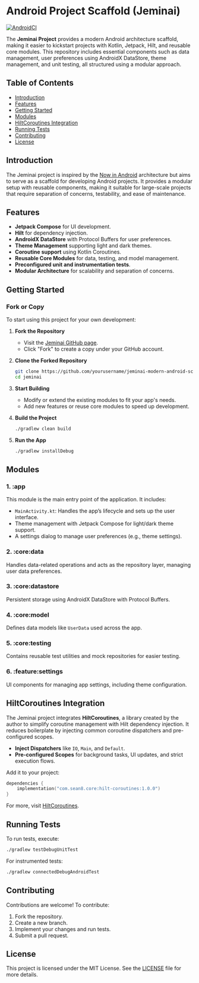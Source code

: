 # Android Project Scaffold (Jeminai)
[![AndroidCI](https://github.com/SeanZoR/jeminai-modern-android-scaffold/actions/workflows/Build.yaml/badge.svg)](https://github.com/SeanZoR/jeminai-modern-android-scaffold/actions/workflows/Build.yaml)

The **Jeminai Project** provides a modern Android architecture scaffold, making it easier to kickstart projects with Kotlin, Jetpack, Hilt, and reusable core modules. This repository includes essential components such as data management, user preferences using AndroidX DataStore, theme management, and unit testing, all structured using a modular approach.

## Table of Contents
- [Introduction](#introduction)
- [Features](#features)
- [Getting Started](#getting-started)
- [Modules](#modules)
- [HiltCoroutines Integration](#hiltcoroutines-integration)
- [Running Tests](#running-tests)
- [Contributing](#contributing)
- [License](#license)

## Introduction

The Jeminai project is inspired by the [Now in Android](https://github.com/android/nowinandroid) architecture but aims to serve as a scaffold for developing Android projects. It provides a modular setup with reusable components, making it suitable for large-scale projects that require separation of concerns, testability, and ease of maintenance.

## Features
- **Jetpack Compose** for UI development.
- **Hilt** for dependency injection.
- **AndroidX DataStore** with Protocol Buffers for user preferences.
- **Theme Management** supporting light and dark themes.
- **Coroutine support** using Kotlin Coroutines.
- **Reusable Core Modules** for data, testing, and model management.
- **Preconfigured unit and instrumentation tests**.
- **Modular Architecture** for scalability and separation of concerns.

## Getting Started

### Fork or Copy

To start using this project for your own development:

1. **Fork the Repository**
    - Visit the [Jeminai GitHub page](https://github.com/seanzor/jeminai-modern-android-scaffold).
    - Click "Fork" to create a copy under your GitHub account.

2. **Clone the Forked Repository**
   ```bash
   git clone https://github.com/yourusername/jeminai-modern-android-scaffold.git
   cd jeminai
   ```

3. **Start Building**
    - Modify or extend the existing modules to fit your app's needs.
    - Add new features or reuse core modules to speed up development.

4. **Build the Project**
   ```bash
   ./gradlew clean build
   ```

5. **Run the App**
   ```bash
   ./gradlew installDebug
   ```

## Modules

### 1. **:app**
This module is the main entry point of the application. It includes:
- `MainActivity.kt`: Handles the app’s lifecycle and sets up the user interface.
- Theme management with Jetpack Compose for light/dark theme support.
- A settings dialog to manage user preferences (e.g., theme settings).

### 2. **:core:data**
Handles data-related operations and acts as the repository layer, managing user data preferences.

### 3. **:core:datastore**
Persistent storage using AndroidX DataStore with Protocol Buffers.

### 4. **:core:model**
Defines data models like `UserData` used across the app.

### 5. **:core:testing**
Contains reusable test utilities and mock repositories for easier testing.

### 6. **:feature:settings**
UI components for managing app settings, including theme configuration.

## HiltCoroutines Integration

The Jeminai project integrates **HiltCoroutines**, a library created by the author to simplify coroutine management with Hilt dependency injection. It reduces boilerplate by injecting common coroutine dispatchers and pre-configured scopes.

- **Inject Dispatchers** like `IO`, `Main`, and `Default`.
- **Pre-configured Scopes** for background tasks, UI updates, and strict execution flows.

Add it to your project:
```kotlin
dependencies {
    implementation("com.sean8.core:hilt-coroutines:1.0.0")
}
```

For more, visit [HiltCoroutines](https://github.com/seanzor/hiltcoroutines).

## Running Tests

To run tests, execute:
```bash
./gradlew testDebugUnitTest
```

For instrumented tests:
```bash
./gradlew connectedDebugAndroidTest
```

## Contributing

Contributions are welcome! To contribute:
1. Fork the repository.
2. Create a new branch.
3. Implement your changes and run tests.
4. Submit a pull request.

## License

This project is licensed under the MIT License. See the [LICENSE](LICENSE) file for more details.
